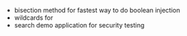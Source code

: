 - bisection method for fastest way to do boolean injection 
- wildcards for 
- search demo application for security testing